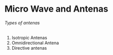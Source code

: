 # Micro Wave and Antenas

###### Types of antenas 
1. Isotropic Antenas 
2. Omnidirectional Antena
3. Directive antenas
